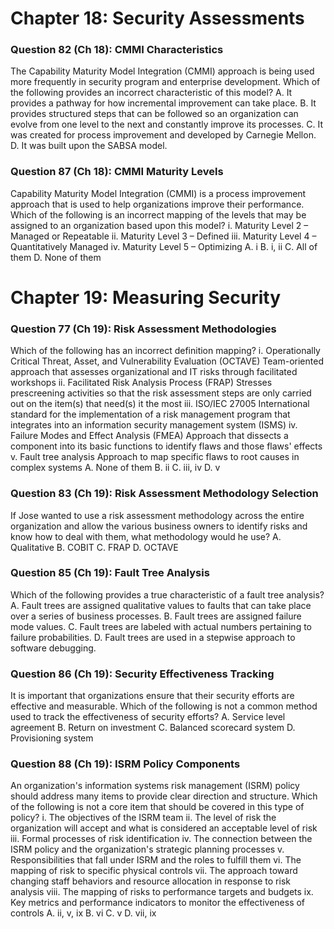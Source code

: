 # Chapter 18: Security Assessments

### Question 82 (Ch 18): CMMI Characteristics
The Capability Maturity Model Integration (CMMI) approach is being used more frequently in security program and enterprise development. Which of the following provides an incorrect characteristic of this model?
A. It provides a pathway for how incremental improvement can take place.
B. It provides structured steps that can be followed so an organization can evolve from one level to the next and constantly improve its processes.
C. It was created for process improvement and developed by Carnegie Mellon.
D. It was built upon the SABSA model.

### Question 87 (Ch 18): CMMI Maturity Levels
Capability Maturity Model Integration (CMMI) is a process improvement approach that is used to help organizations improve their performance. Which of the following is an incorrect mapping of the levels that may be assigned to an organization based upon this model?
i. Maturity Level 2 – Managed or Repeatable
ii. Maturity Level 3 – Defined
iii. Maturity Level 4 – Quantitatively Managed
iv. Maturity Level 5 – Optimizing
A. i
B. i, ii
C. All of them
D. None of them

# Chapter 19: Measuring Security

### Question 77 (Ch 19): Risk Assessment Methodologies
Which of the following has an incorrect definition mapping?
i. Operationally Critical Threat, Asset, and Vulnerability Evaluation (OCTAVE) Team-oriented approach that assesses organizational and IT risks through facilitated workshops
ii. Facilitated Risk Analysis Process (FRAP) Stresses prescreening activities so that the risk assessment steps are only carried out on the item(s) that need(s) it the most
iii. ISO/IEC 27005 International standard for the implementation of a risk management program that integrates into an information security management system (ISMS)
iv. Failure Modes and Effect Analysis (FMEA) Approach that dissects a component into its basic functions to identify flaws and those flaws' effects
v. Fault tree analysis Approach to map specific flaws to root causes in complex systems
A. None of them
B. ii
C. iii, iv
D. v

### Question 83 (Ch 19): Risk Assessment Methodology Selection
If Jose wanted to use a risk assessment methodology across the entire organization and allow the various business owners to identify risks and know how to deal with them, what methodology would he use?
A. Qualitative
B. COBIT
C. FRAP
D. OCTAVE

### Question 85 (Ch 19): Fault Tree Analysis
Which of the following provides a true characteristic of a fault tree analysis?
A. Fault trees are assigned qualitative values to faults that can take place over a series of business processes.
B. Fault trees are assigned failure mode values.
C. Fault trees are labeled with actual numbers pertaining to failure probabilities.
D. Fault trees are used in a stepwise approach to software debugging.

### Question 86 (Ch 19): Security Effectiveness Tracking
It is important that organizations ensure that their security efforts are effective and measurable. Which of the following is not a common method used to track the effectiveness of security efforts?
A. Service level agreement
B. Return on investment
C. Balanced scorecard system
D. Provisioning system

### Question 88 (Ch 19): ISRM Policy Components
An organization's information systems risk management (ISRM) policy should address many items to provide clear direction and structure. Which of the following is not a core item that should be covered in this type of policy?
i. The objectives of the ISRM team
ii. The level of risk the organization will accept and what is considered an acceptable level of risk
iii. Formal processes of risk identification
iv. The connection between the ISRM policy and the organization's strategic planning processes
v. Responsibilities that fall under ISRM and the roles to fulfill them
vi. The mapping of risk to specific physical controls
vii. The approach toward changing staff behaviors and resource allocation in response to risk analysis
viii. The mapping of risks to performance targets and budgets
ix. Key metrics and performance indicators to monitor the effectiveness of controls
A. ii, v, ix
B. vi
C. v
D. vii, ix